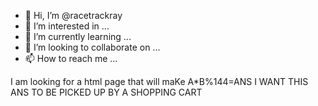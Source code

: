 - 👋 Hi, I’m @racetrackray
- 👀 I’m interested in ...
- 🌱 I’m currently learning ...
- 💞️ I’m looking to collaborate on ...
- 📫 How to reach me ...

<!---
racetrackray/racetrackray is a ✨ special ✨ repository because its `README.md` (this file) appears on your GitHub profile.
You can click the Preview link to take a look at your changes.
--->
I am looking for a html page that will maKe A*B%144=ANS
I WANT THIS ANS TO BE PICKED UP BY A SHOPPING CART
